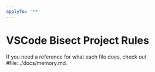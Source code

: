```yaml
---
applyTo: '**'
---
```


# VSCode Bisect Project Rules

If you need a reference for what each file does, check out #file:../docs/memory.md.